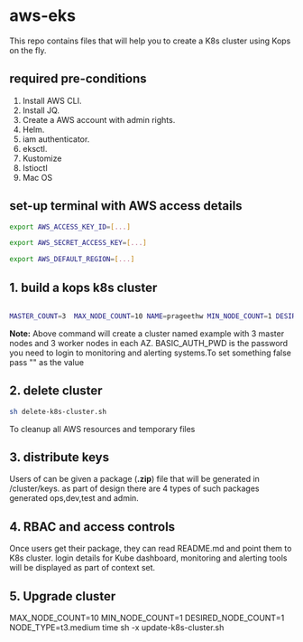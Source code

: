 # aws-eks

This repo contains files that will help you to create a K8s cluster using Kops on the fly.

## required pre-conditions

1. Install AWS CLI.
2. Install JQ.
3. Create a AWS account with admin rights.
4. Helm.
5. iam authenticator.
6. eksctl.
7. Kustomize
8. Istioctl
9. Mac OS

## set-up terminal with AWS access details

```bash
export AWS_ACCESS_KEY_ID=[...]

export AWS_SECRET_ACCESS_KEY=[...]

export AWS_DEFAULT_REGION=[...]
```

## 1.  build a kops k8s cluster

```bash

MASTER_COUNT=3  MAX_NODE_COUNT=10 NAME=prageethw MIN_NODE_COUNT=1 DESIRED_NODE_COUNT=1 NODE_TYPE=t3.medium MY_ORG_DNS_NAME=prageethw.co USE_HELM=true UPDATE_ISTIO_MESH="" INSTALL_ISTIO_MESH=true BASIC_AUTH_PWD=abcd1234 time sh -x build-k8s-cluster.sh

```

**Note:**
Above command will create a cluster named example with 3 master nodes and 3 worker nodes in each AZ.
BASIC_AUTH_PWD is the password you need to login to monitoring and alerting systems.To set something false pass "" as the value

## 2.  delete cluster

```bash
sh delete-k8s-cluster.sh
```

To cleanup all AWS resources and temporary files

## 3. distribute keys

Users of can be given a package (**.zip**) file that will be generated in /cluster/keys. as part of design there are 4 types of such packages generated ops,dev,test and admin.

## 4. RBAC and access controls

Once users get their package, they can read README.md and point them to K8s cluster. login details for Kube dashboard,
monitoring and alerting tools will be displayed as part of context set.

## 5. Upgrade cluster

MAX_NODE_COUNT=10  MIN_NODE_COUNT=1 DESIRED_NODE_COUNT=1 NODE_TYPE=t3.medium time sh -x update-k8s-cluster.sh
